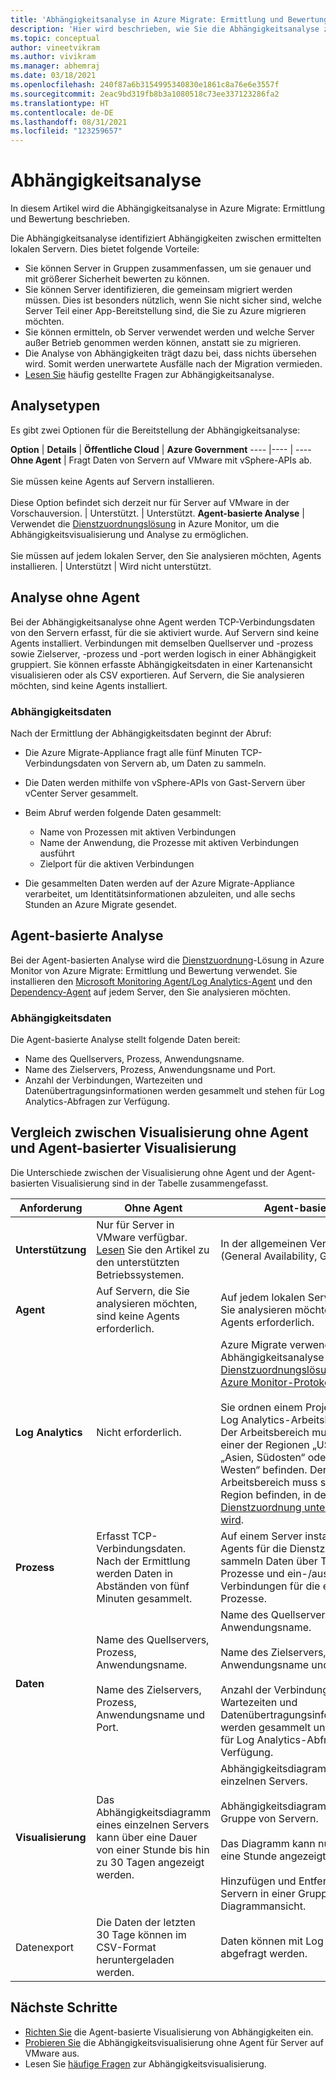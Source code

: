 ```yaml
---
title: 'Abhängigkeitsanalyse in Azure Migrate: Ermittlung und Bewertung'
description: 'Hier wird beschrieben, wie Sie die Abhängigkeitsanalyse zur Bewertung mithilfe von Azure Migrate: Ermittlung und Bewertung verwenden.'
ms.topic: conceptual
author: vineetvikram
ms.author: vivikram
ms.manager: abhemraj
ms.date: 03/18/2021
ms.openlocfilehash: 240f87a6b3154995340830e1861c8a76e6e3557f
ms.sourcegitcommit: 2eac9bd319fb8b3a1080518c73ee337123286fa2
ms.translationtype: HT
ms.contentlocale: de-DE
ms.lasthandoff: 08/31/2021
ms.locfileid: "123259657"
---
```

# <a name="dependency-analysis"></a>Abhängigkeitsanalyse

In diesem Artikel wird die Abhängigkeitsanalyse in Azure Migrate: Ermittlung und Bewertung beschrieben.

Die Abhängigkeitsanalyse identifiziert Abhängigkeiten zwischen ermittelten lokalen Servern. Dies bietet folgende Vorteile:

- Sie können Server in Gruppen zusammenfassen, um sie genauer und mit größerer Sicherheit bewerten zu können.
- Sie können Server identifizieren, die gemeinsam migriert werden müssen. Dies ist besonders nützlich, wenn Sie nicht sicher sind, welche Server Teil einer App-Bereitstellung sind, die Sie zu Azure migrieren möchten.
- Sie können ermitteln, ob Server verwendet werden und welche Server außer Betrieb genommen werden können, anstatt sie zu migrieren.
- Die Analyse von Abhängigkeiten trägt dazu bei, dass nichts übersehen wird. Somit werden unerwartete Ausfälle nach der Migration vermieden.
- [Lesen Sie](common-questions-discovery-assessment.md#what-is-dependency-visualization) häufig gestellte Fragen zur Abhängigkeitsanalyse.

## <a name="analysis-types"></a>Analysetypen

Es gibt zwei Optionen für die Bereitstellung der Abhängigkeitsanalyse:

**Option** | **Details** | **Öffentliche Cloud** | **Azure Government**
----  |---- | ----
**Ohne Agent** | Fragt Daten von Servern auf VMware mit vSphere-APIs ab.<br/><br/> Sie müssen keine Agents auf Servern installieren.<br/><br/> Diese Option befindet sich derzeit nur für Server auf VMware in der Vorschauversion. | Unterstützt. | Unterstützt.
**Agent-basierte Analyse** | Verwendet die [Dienstzuordnungslösung](../azure-monitor/vm/service-map.md) in Azure Monitor, um die Abhängigkeitsvisualisierung und Analyse zu ermöglichen.<br/><br/> Sie müssen auf jedem lokalen Server, den Sie analysieren möchten, Agents installieren. | Unterstützt | Wird nicht unterstützt.

## <a name="agentless-analysis"></a>Analyse ohne Agent

Bei der Abhängigkeitsanalyse ohne Agent werden TCP-Verbindungsdaten von den Servern erfasst, für die sie aktiviert wurde. Auf Servern sind keine Agents installiert. Verbindungen mit demselben Quellserver und -prozess sowie Zielserver, -prozess und -port werden logisch in einer Abhängigkeit gruppiert. Sie können erfasste Abhängigkeitsdaten in einer Kartenansicht visualisieren oder als CSV exportieren. Auf Servern, die Sie analysieren möchten, sind keine Agents installiert.

### <a name="dependency-data"></a>Abhängigkeitsdaten

Nach der Ermittlung der Abhängigkeitsdaten beginnt der Abruf:

- Die Azure Migrate-Appliance fragt alle fünf Minuten TCP-Verbindungsdaten von Servern ab, um Daten zu sammeln.
- Die Daten werden mithilfe von vSphere-APIs von Gast-Servern über vCenter Server gesammelt.
- Beim Abruf werden folgende Daten gesammelt:

    - Name von Prozessen mit aktiven Verbindungen
    - Name der Anwendung, die Prozesse mit aktiven Verbindungen ausführt
    - Zielport für die aktiven Verbindungen

- Die gesammelten Daten werden auf der Azure Migrate-Appliance verarbeitet, um Identitätsinformationen abzuleiten, und alle sechs Stunden an Azure Migrate gesendet.


## <a name="agent-based-analysis"></a>Agent-basierte Analyse

Bei der Agent-basierten Analyse wird die [Dienstzuordnung](../azure-monitor/vm/service-map.md)-Lösung in Azure Monitor von Azure Migrate: Ermittlung und Bewertung verwendet. Sie installieren den [Microsoft Monitoring Agent/Log Analytics-Agent](../azure-monitor/agents/agents-overview.md#log-analytics-agent) und den [Dependency-Agent](../azure-monitor/agents/agents-overview.md#dependency-agent) auf jedem Server, den Sie analysieren möchten.

### <a name="dependency-data"></a>Abhängigkeitsdaten

Die Agent-basierte Analyse stellt folgende Daten bereit:

- Name des Quellservers, Prozess, Anwendungsname.
- Name des Zielservers, Prozess, Anwendungsname und Port.
- Anzahl der Verbindungen, Wartezeiten und Datenübertragungsinformationen werden gesammelt und stehen für Log Analytics-Abfragen zur Verfügung.

## <a name="compare-agentless-and-agent-based"></a>Vergleich zwischen Visualisierung ohne Agent und Agent-basierter Visualisierung

Die Unterschiede zwischen der Visualisierung ohne Agent und der Agent-basierten Visualisierung sind in der Tabelle zusammengefasst.

**Anforderung** | **Ohne Agent** | **Agent-basiert**
--- | --- | ---
**Unterstützung** | Nur für Server in VMware verfügbar. [Lesen](migrate-support-matrix-vmware.md#dependency-analysis-requirements-agentless) Sie den Artikel zu den unterstützten Betriebssystemen. | In der allgemeinen Verfügbarkeit (General Availability, GA).
**Agent** | Auf Servern, die Sie analysieren möchten, sind keine Agents erforderlich. | Auf jedem lokalen Server, den Sie analysieren möchten, sind Agents erforderlich.
**Log Analytics** | Nicht erforderlich. | Azure Migrate verwendet für die Abhängigkeitsanalyse die [Dienstzuordnungslösung](../azure-monitor/vm/service-map.md) in [Azure Monitor-Protokolle](../azure-monitor/logs/log-query-overview.md).<br/><br/> Sie ordnen einem Projekt einen Log Analytics-Arbeitsbereich zu. Der Arbeitsbereich muss sich in einer der Regionen „USA, Osten“, „Asien, Südosten“ oder „Europa, Westen“ befinden. Der Arbeitsbereich muss sich in einer Region befinden, in der die [Dienstzuordnung unterstützt wird](../azure-monitor/vm/vminsights-configure-workspace.md#supported-regions).
**Prozess** | Erfasst TCP-Verbindungsdaten. Nach der Ermittlung werden Daten in Abständen von fünf Minuten gesammelt. | Auf einem Server installierte Agents für die Dienstzuordnung sammeln Daten über TCP-Prozesse und ein-/ausgehende Verbindungen für die einzelnen Prozesse.
**Daten** | Name des Quellservers, Prozess, Anwendungsname.<br/><br/> Name des Zielservers, Prozess, Anwendungsname und Port. | Name des Quellservers, Prozess, Anwendungsname.<br/><br/> Name des Zielservers, Prozess, Anwendungsname und Port.<br/><br/> Anzahl der Verbindungen, Wartezeiten und Datenübertragungsinformationen werden gesammelt und stehen für Log Analytics-Abfragen zur Verfügung. 
**Visualisierung** | Das Abhängigkeitsdiagramm eines einzelnen Servers kann über eine Dauer von einer Stunde bis hin zu 30 Tagen angezeigt werden. | Abhängigkeitsdiagramm eines einzelnen Servers.<br/><br/> Abhängigkeitsdiagramm für eine Gruppe von Servern.<br/><br/>  Das Diagramm kann nur über eine Stunde angezeigt werden.<br/><br/> Hinzufügen und Entfernen von Servern in einer Gruppe aus der Diagrammansicht.
Datenexport | Die Daten der letzten 30 Tage können im CSV-Format heruntergeladen werden. | Daten können mit Log Analytics abgefragt werden.



## <a name="next-steps"></a>Nächste Schritte

- [Richten Sie](how-to-create-group-machine-dependencies.md) die Agent-basierte Visualisierung von Abhängigkeiten ein.
- [Probieren Sie](how-to-create-group-machine-dependencies-agentless.md) die Abhängigkeitsvisualisierung ohne Agent für Server auf VMware aus.
- Lesen Sie [häufige Fragen](common-questions-discovery-assessment.md#what-is-dependency-visualization) zur Abhängigkeitsvisualisierung.
